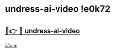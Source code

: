 # undress-ai-video !e0k72

# <h2><a href="https://xyfki4.esa.edu.pl?title=undress-ai-video&ref=e0k72">🔗👉 🔴 undress-ai-video</a></h2>

[![acn](https://github.com/user-attachments/assets/0f9c940e-d8b0-45ae-aac7-cd30a18b3e1c)](https://xyfki4.esa.edu.pl?title=undress-ai-video&ref=e0k72)

